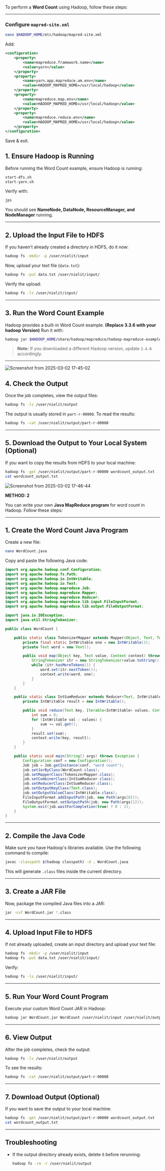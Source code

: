 To perform a **Word Count** using Hadoop, follow these steps:

---

### **Configure `mapred-site.xml`**  
```bash
nano $HADOOP_HOME/etc/hadoop/mapred-site.xml
```
Add:  
```xml
<configuration>
    <property>
        <name>mapreduce.framework.name</name>
        <value>yarn</value>
    </property>
    <property>
        <name>yarn.app.mapreduce.am.env</name>
        <value>HADOOP_MAPRED_HOME=/usr/local/hadoop</value>
    </property>
    <property>
        <name>mapreduce.map.env</name>
        <value>HADOOP_MAPRED_HOME=/usr/local/hadoop</value>
    </property>
    <property>
        <name>mapreduce.reduce.env</name>
        <value>HADOOP_MAPRED_HOME=/usr/local/hadoop</value>
    </property>
</configuration>
```
Save & exit.


## **1. Ensure Hadoop is Running**
Before running the Word Count example, ensure Hadoop is running:

```bash
start-dfs.sh
start-yarn.sh
```
Verify with:
```bash
jps
```
You should see **NameNode, DataNode, ResourceManager, and NodeManager** running.

---

## **2. Upload the Input File to HDFS**
If you haven't already created a directory in HDFS, do it now:

```bash
hadoop fs -mkdir -p /user/nielit/input
```

Now, upload your text file (`data.txt`):

```bash
hadoop fs -put data.txt /user/nielit/input/
```

Verify the upload:
```bash
hadoop fs -ls /user/nielit/input/
```

---

## **3. Run the Word Count Example**
Hadoop provides a built-in Word Count example. **(Replace 3.3.6 with your hadoop Version)** Run it with:

```bash
hadoop jar $HADOOP_HOME/share/hadoop/mapreduce/hadoop-mapreduce-examples-3.3.6.jar wordcount /user/nielit/input /user/nielit/output
```

> **Note:** If you downloaded a different Hadoop version, update `3.4.0` accordingly.

---

![Screenshot from 2025-03-02 17-45-02](https://github.com/user-attachments/assets/44613f55-cdf0-48fc-9769-9ff7066c70e3)

## **4. Check the Output**
Once the job completes, view the output files:

```bash
hadoop fs -ls /user/nielit/output
```

The output is usually stored in `part-r-00000`. To read the results:

```bash
hadoop fs -cat /user/nielit/output/part-r-00000
```

---

## **5. Download the Output to Your Local System (Optional)**
If you want to copy the results from HDFS to your local machine:

```bash
hadoop fs -get /user/nielit/output/part-r-00000 wordcount_output.txt
cat wordcount_output.txt
```


![Screenshot from 2025-03-02 17-46-44](https://github.com/user-attachments/assets/5d5d3b51-708f-4ff3-8476-a518c5f8ee3e)

**METHOD: 2**

You can write your own **Java MapReduce program** for word count in Hadoop. Follow these steps:

---

## **1. Create the Word Count Java Program**
Create a new file:  
```bash
nano WordCount.java
```

Copy and paste the following Java code:

```java
import org.apache.hadoop.conf.Configuration;
import org.apache.hadoop.fs.Path;
import org.apache.hadoop.io.IntWritable;
import org.apache.hadoop.io.Text;
import org.apache.hadoop.mapreduce.Job;
import org.apache.hadoop.mapreduce.Mapper;
import org.apache.hadoop.mapreduce.Reducer;
import org.apache.hadoop.mapreduce.lib.input.FileInputFormat;
import org.apache.hadoop.mapreduce.lib.output.FileOutputFormat;

import java.io.IOException;
import java.util.StringTokenizer;

public class WordCount {

    public static class TokenizerMapper extends Mapper<Object, Text, Text, IntWritable> {
        private final static IntWritable one = new IntWritable(1);
        private Text word = new Text();

        public void map(Object key, Text value, Context context) throws IOException, InterruptedException {
            StringTokenizer itr = new StringTokenizer(value.toString());
            while (itr.hasMoreTokens()) {
                word.set(itr.nextToken());
                context.write(word, one);
            }
        }
    }

    public static class IntSumReducer extends Reducer<Text, IntWritable, Text, IntWritable> {
        private IntWritable result = new IntWritable();

        public void reduce(Text key, Iterable<IntWritable> values, Context context) throws IOException, InterruptedException {
            int sum = 0;
            for (IntWritable val : values) {
                sum += val.get();
            }
            result.set(sum);
            context.write(key, result);
        }
    }

    public static void main(String[] args) throws Exception {
        Configuration conf = new Configuration();
        Job job = Job.getInstance(conf, "word count");
        job.setJarByClass(WordCount.class);
        job.setMapperClass(TokenizerMapper.class);
        job.setCombinerClass(IntSumReducer.class);
        job.setReducerClass(IntSumReducer.class);
        job.setOutputKeyClass(Text.class);
        job.setOutputValueClass(IntWritable.class);
        FileInputFormat.addInputPath(job, new Path(args[0]));
        FileOutputFormat.setOutputPath(job, new Path(args[1]));
        System.exit(job.waitForCompletion(true) ? 0 : 1);
    }
}
```

---

## **2. Compile the Java Code**
Make sure you have Hadoop's libraries available. Use the following command to compile:

```bash
javac -classpath $(hadoop classpath) -d . WordCount.java
```

This will generate `.class` files inside the current directory.

---

## **3. Create a JAR File**
Now, package the compiled Java files into a JAR:

```bash
jar -cvf WordCount.jar *.class
```

---

## **4. Upload Input File to HDFS**
If not already uploaded, create an input directory and upload your text file:

```bash
hadoop fs -mkdir -p /user/nielit/input
hadoop fs -put data.txt /user/nielit/input/
```

Verify:
```bash
hadoop fs -ls /user/nielit/input/
```

---

## **5. Run Your Word Count Program**
Execute your custom Word Count JAR in Hadoop:

```bash
hadoop jar WordCount.jar WordCount /user/nielit/input /user/nielit/output
```

---

## **6. View Output**
After the job completes, check the output:

```bash
hadoop fs -ls /user/nielit/output
```

To see the results:

```bash
hadoop fs -cat /user/nielit/output/part-r-00000
```

---

## **7. Download Output (Optional)**
If you want to save the output to your local machine:

```bash
hadoop fs -get /user/nielit/output/part-r-00000 wordcount_output.txt
cat wordcount_output.txt
```

---

## **Troubleshooting**
- If the output directory already exists, delete it before rerunning:
  ```bash
  hadoop fs -rm -r /user/nielit/output
  ```


